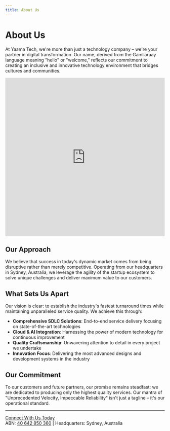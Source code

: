 ```yaml
---
title: About Us
---
```


# About Us

At Yaama Tech, we're more than just a technology company – we're your partner in digital transformation. Our name, derived from the Gamilaraay language meaning "hello" or "welcome," reflects our commitment to creating an inclusive and innovative technology environment that bridges cultures and communities.

<iframe width="100%" height="500px" src="https://www.youtube.com/embed/Zo_Nb8kc2Io?si=gpFqQRu-gtVzGGTv" title="YouTube video player" frameborder="0" allow="accelerometer; autoplay; clipboard-write; encrypted-media; gyroscope; picture-in-picture; web-share" referrerpolicy="strict-origin-when-cross-origin" allowfullscreen></iframe>

## Our Approach

We believe that success in today's dynamic market comes from being disruptive rather than merely competitive. Operating from our headquarters in Sydney, Australia, we leverage the agility of the startup ecosystem to solve unique challenges and deliver maximum value to our customers.

## What Sets Us Apart

Our vision is clear: to establish the industry's fastest turnaround times while maintaining unparalleled service quality. We achieve this through:

- **Comprehensive SDLC Solutions**: End-to-end service delivery focusing on state-of-the-art technologies
- **Cloud & AI Integration**: Harnessing the power of modern technology for continuous improvement
- **Quality Craftsmanship**: Unwavering attention to detail in every project we undertake
- **Innovation Focus**: Delivering the most advanced designs and development systems in the industry

## Our Commitment

To our customers and future partners, our promise remains steadfast: we are dedicated to producing only the highest quality services. Our mantra of "Unprecedented Velocity, Impeccable Reliability" isn't just a tagline – it's our operational standard.

---

<div class="text-center">
  <a href="/contact-us" class="button button--primary button--lg">
    Connect With Us Today
  </a>
</div>

<div class="text-center margin-top--md text-small">
  ABN: <a href="https://abr.business.gov.au/ABN/View?id=40642850360" target="new">40 642 850 360</a> | Headquarters: Sydney, Australia
</div> 